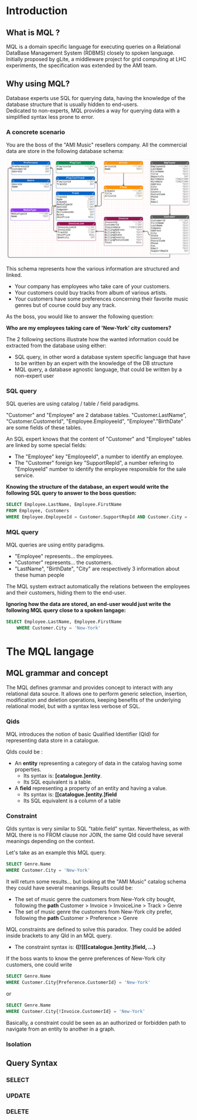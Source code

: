 # Introduction
## What is MQL ?
MQL is a domain specific language for executing queries on a Relational DataBase Management System (RDBMS) closely to spoken language.  
Initially proposed by gLite, a middleware project for grid computing at LHC experiments, the specification was extended by the AMI team.

## Why using MQL?
Database experts use SQL for querying data, having the knowledge of the database structure that is usually hidden to end-users.  
Dedicated to non-experts, MQL provides a way for querying data with a simplified syntax less prone to error.

### A concrete scenario

You are the boss of the "AMI Music" resellers company.
All the commercial data are store in the following database schema:

![Demo database schema](./img/demoDB.png "Demo database schemao")


This schema represents how the various information are structured and linked.
- Your company has employees who take care of your customers.
- Your customers could buy tracks from album of various artists.
- Your customers have some preferences concerning their favorite music genres but of course could buy any track.

As the boss, you would like to answer the following question:

**Who are my employees taking care of 'New-York' city customers?**

The 2 following sections illustrate how the wanted information could be extracted from the database using either:
- SQL query, in other word a database system specific language that have to be written by an expert with the knowledge of the DB structure
- MQL query, a database agnostic language, that could be written by a non-expert user

### SQL query

SQL queries are using catalog / table / field paradigms.

"Customer" and "Employee" are 2 database tables.
"Customer.LastName", "Customer.CustomerId", "Employee.EmployeeId", "Employee"."BirthDate" are some fields of these tables.

An SQL expert knows that the content of "Customer" and "Employee" tables are linked by some special fields:

- The "Employee" key "EmployeeId", a number to identify an employee.
- The "Customer" foreign key "SupportRepId", a number refering to "EmployeeId" number to identify the employee responsible for the sale service.

**Knowing the structure of the database, an expert would write the following SQL query to answer to the boss question:**

```sql
SELECT Employee.LastName, Employee.FirstName
FROM Employee, Customers
WHERE Employee.EmployeeId = Customer.SupportRepId AND Customer.City = 'New-York'
```
### MQL query

MQL queries are using entity paradigms.

- "Employee" represents... the employees.
- "Customer" represents... the customers.
- "LastName", "BirthDate", "City" are respectively 3 information about these human people

The MQL system extract automatically the relations between the employees and their customers, hiding them to the end-user.

**Ignoring how the data are stored, an end-user would just write the following MQL query close to a spoken langage:**

```sql
SELECT Employee.LastName, Employee.FirstName
    WHERE Customer.City = 'New-York' 
```

# The MQL langage
## MQL grammar and concept
The MQL defines grammar and provides concept to interact with any relational data source. It
allows one to perform generic selection, insertion, modification and deletion operations,
keeping benefits of the underlying relational model, but with a syntax less verbose of SQL.
### Qids
MQL introduces the notion of basic Qualified Identifier (QId) for representing data store in a catalogue.

QIds could be :
- An **entity** representing a category of data in the catalog having some properties.
    - Its syntax is: **[catalogue.]entity**.
    - Its SQL equivalent is a table.
- A **field** representing a property of an entity and having a value.
    - Its syntax is: **[[catalogue.]entity.]field**
    - Its SQL equivalent is a column of a table

### Constraint
QIds syntax is very similar to SQL "table.field" syntax. Nevertheless, as with MQL there is no FROM clause nor JOIN, the same QId could have several meanings depending on the context.

Let's take as an example this MQL query.
```sql
SELECT Genre.Name
WHERE Customer.City = 'New-York'
```

It will return some results... but looking at the "AMI Music" catalog schema they could have several meanings. Results could be:
- The set of music genre the customers from New-York city bought, following the **path** Customer > Invoice > InvoiceLine > Track > Genre
- The set of music genre the customers from New-York city prefer, following the **path** Customer > Preference > Genre

MQL constraints are defined to solve this paradox. They could be added inside brackets to any QId in an MQL query.
- The constraint syntax is: **{[!][[catalogue.]entity.]field, ...}**

If the boss wants to know the genre preferences of New-York city customers, one could write

```sql
SELECT Genre.Name
WHERE Customer.City{Preference.CustomerId} = 'New-York'
```
or

```sql
SELECT Genre.Name
WHERE Customer.City{!Invoice.CustomerId} = 'New-York'
```

Basically, a constraint could be seen as an authorized or forbidden path to navigate from an entity to another in a graph.

### Isolation
## Query Syntax
### SELECT
### UPDATE
### DELETE 